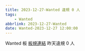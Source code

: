 ```yaml
---
title: 2023-12-27-Wanted 違規 0 人
tags:
    - Wanted
abbrlink: 2023-12-27-Wanted
date: Wanted-2023-12-27 12:00:00
---
```

Wanted 板 [板規連結](https://www.ptt.cc/bbs/Wanted/M.1608829773.A.D3B.html)
昨天違規 0 人
